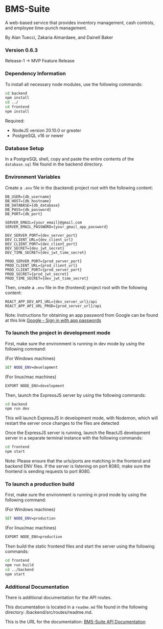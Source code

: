 # BMS-Suite

A web-based service that provides inventory management, cash controls, and employee time-punch management.

By Alan Tuecci, Zakaria Almardaee, and Dainell Baker

### Version 0.6.3

Release-1 -> MVP Feature Release

### Dependency Information

To install all necessary node modules, use the following commands:

```bash
cd backend
npm install
cd ../
cd frontend
npm install
```

Required:

- NodeJS version 20.10.0 or greater
- PostgreSQL v16 or newer

### Database Setup

In a PostgreSQL shell, copy and paste the entire contents of the `database.sql` file found in the backend directory.

### Environment Variables

Create a `.env` file in the (backend) project root with the following content:

```env
DB_USER={db_username}
DB_HOST={db_hostname}
DB_DATABASE={db_database}
DB_PASS={db_password}
DB_PORT={db_port}

SERVER_EMAIL={your_email}@gmail.com
SERVER_EMAIL_PASSWORD={your_gmail_app_password}

DEV_SERVER_PORT={dev_server_port}
DEV_CLIENT_URL={dev_client_url}
DEV_CLIENT_PORT={dev_client_port}
DEV_SECRET={dev_jwt_secret}
DEV_TIME_SECRET={dev_jwt_time_secret}

PROD_SERVER_PORT={prod_server_port}
PROD_CLIENT_URL={prod_client_url}
PROD_CLIENT_PORT={prod_server_port}
PROD_SECRET={prod_jwt_secret}
PROD_TIME_SECRET={dev_jwt_time_secret}
```

Then, create a `.env` file in the (frontend) project root with the following content:

```env
REACT_APP_DEV_API_URL={dev_server_url}/api
REACT_APP_API_URL_PROD={prod_server_url}/api
```

Note: Instructions for obtaining an app password from Google can be found at this link [Google - Sign in with app passwords](https://support.google.com/accounts/answer/185833?hl=en)

### To launch the project in development mode

First, make sure the environment is running in dev mode by using the following command:

(For Windows machines)
```bat
SET NODE_ENV=development
```

(For linux/mac machines)
```bash
EXPORT NODE_ENV=development
```

Then, launch the ExpressJS server by using the following commands:
```bash
cd backend
npm run dev
```

This will launch ExpressJS in development mode, with Nodemon, which will restart the server once changes to the files are detected

Once the ExpressJS server is running, launch the ReactJS development server in a separate terminal instance with the following commands:
```bash
cd frontend
npm start
```

Note: Please ensure that the urls/ports are matching in the frontend and backend ENV files.
If the server is listening on port 8080, make sure the frontend is sending requests to port 8080.

### To launch a production build

First, make sure the environment is running in prod mode by using the following command:

(For Windows machines)
```bat
SET NODE_ENV=production
```

(For linux/mac machines)
```bash
EXPORT NODE_ENV=production
```

Then build the static frontend files and start the server using the following commands:
```bash
cd frontend
npm run build
cd ../backend
npm start
```

### Additional Documentation

There is additional documentation for the API routes. 

This documentation is located in a `readme.md` file found in the following directory: /backend/src/routes/readme.md.

This is the URL for the documentation: [BMS-Suite API Documentation](https://github.com/AlanTuecci/BMS-Suite/tree/b475cc68e69685c0866b10e3a8359257fd56d220/backend/src/routes#readme)

